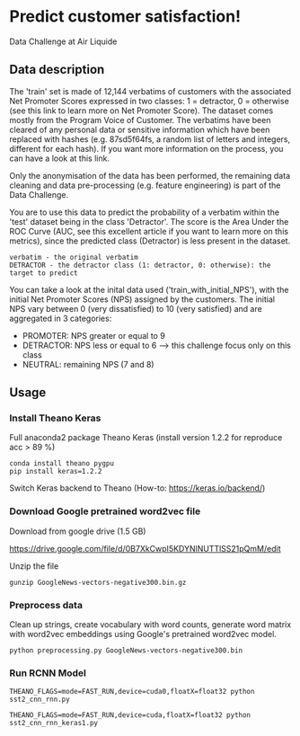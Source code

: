 # Predict customer satisfaction!

Data Challenge at Air Liquide

## Data description
The 'train' set is made of 12,144 verbatims of customers with the associated Net Promoter Scores expressed in two classes: 1 = detractor, 0 = otherwise (see this link to learn more on Net Promoter Score).  The dataset comes mostly from the Program Voice of Customer.  The verbatims have been cleared of any personal data or sensitive information which have been replaced with hashes (e.g. 87sd5f64fs, a random list of letters and integers, different for each hash). If you want more information on the process, you can have a look at this link.

Only the anonymisation of the data has been performed, the remaining data cleaning and data pre-processing (e.g. feature engineering) is part of the Data Challenge.

You are to use this data to predict the probability of a verbatim within the 'test' dataset being in the class 'Detractor'. The score is the Area Under the ROC Curve (AUC, see this excellent article if you want to learn more on this metrics), since the predicted class (Detractor) is less present in the dataset.

```
verbatim - the original verbatim
DETRACTOR - the detractor class (1: detractor, 0: otherwise): the target to predict
```

You can take a look at the inital data used ('train_with_initial_NPS'), with the initial Net Promoter Scores (NPS) assigned by the customers. The initial NPS vary between 0 (very dissatisfied) to 10 (very satisfied) and are aggregated in 3 categories:

- PROMOTER: NPS greater or equal to 9
- DETRACTOR: NPS less or equal to 6  --> this challenge focus only on this class
- NEUTRAL: remaining NPS (7 and 8)

## Usage

### Install Theano Keras

Full anaconda2 package Theano Keras (install version 1.2.2 for reproduce acc > 89 %)

```
conda install theano pygpu
pip install keras=1.2.2
```

Switch Keras backend to Theano (How-to: https://keras.io/backend/)

### Download Google pretrained word2vec file

Download from google drive (1.5 GB)

https://drive.google.com/file/d/0B7XkCwpI5KDYNlNUTTlSS21pQmM/edit

Unzip the file

```
gunzip GoogleNews-vectors-negative300.bin.gz
```

### Preprocess data

Clean up strings, create vocabulary with word counts, generate word matrix with word2vec embeddings using Google's pretrained word2vec model.

```
python preprocessing.py GoogleNews-vectors-negative300.bin
```


### Run RCNN Model

```
THEANO_FLAGS=mode=FAST_RUN,device=cuda0,floatX=float32 python sst2_cnn_rnn.py

THEANO_FLAGS=mode=FAST_RUN,device=cuda,floatX=float32 python sst2_cnn_rnn_keras1.py
```
